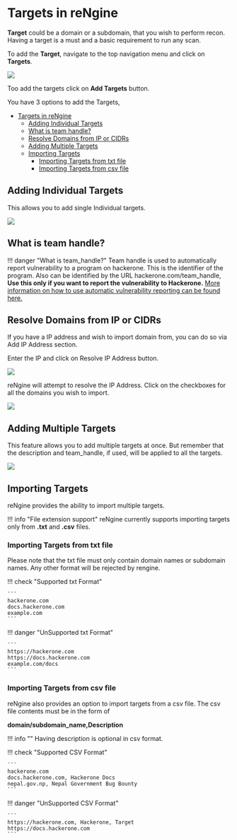 # Targets in reNgine

**Target** could be a domain or a subdomain, that you wish to perform recon. Having a target is a must and a basic requirement to run any scan.

To add the **Target**, navigate to the top navigation menu and click on **Targets**.

![](../static/usage/targets.png)

Too add the targets click on **Add Targets** button.

You have 3 options to add the Targets,

- [Targets in reNgine](#targets-in-rengine)
  - [Adding Individual Targets](#adding-individual-targets)
  - [What is team handle?](#what-is-team-handle)
  - [Resolve Domains from IP or CIDRs](#resolve-domains-from-ip-or-cidrs)
  - [Adding Multiple Targets](#adding-multiple-targets)
  - [Importing Targets](#importing-targets)
    - [Importing Targets from txt file](#importing-targets-from-txt-file)
    - [Importing Targets from csv file](#importing-targets-from-csv-file)

## Adding Individual Targets

This allows you to add single Individual targets.

![](../static/usage/addindividual.png)

## What is team handle?

!!! danger "What is team_handle?"
Team handle is used to automatically report vulnerability to a program on hackerone. This is the identifier of the program.
Also can be identified by the URL hackerone.com/team_handle, **Use this only if you want to report the vulnerability to Hackerone.** [More information on how to use automatic vulnerability reporting can be found here.](hackerone.md)

## Resolve Domains from IP or CIDRs

If you have a IP address and wish to import domain from, you can do so via Add IP Address section.

Enter the IP and click on Resolve IP Address button.

![](../static/usage/ip_1.png)

reNgine will attempt to resolve the IP Address. Click on the checkboxes for all the domains you wish to import.

![](../static/usage/ip_2.png)

## Adding Multiple Targets

This feature allows you to add multiple targets at once. But remember that the description and team_handle, if used, will be applied to all the targets.

![](../static/usage/addmul.png)

## Importing Targets

reNgine provides the ability to import multiple targets.

!!! info "File extension support"
reNgine currently supports importing targets only from **.txt** and **.csv** files.

### Importing Targets from txt file

Please note that the txt file must only contain domain names or subdomain names. Any other format will be rejected by rengine.

!!! check "Supported txt Format"

    ```
    hackerone.com
    docs.hackerone.com
    example.com
    ```

!!! danger "UnSupported txt Format"

    ```
    https://hackerone.com
    https://docs.hackerone.com
    example.com/docs
    ```

### Importing Targets from csv file

reNgine also provides an option to import targets from a csv file. The csv file contents must be in the form of

**domain/subdomain_name,Description**

!!! info ""
Having description is optional in csv format.

!!! check "Supported CSV Format"

    ```
    hackerone.com
    docs.hackerone.com, Hackerone Docs
    nepal.gov.np, Nepal Government Bug Bounty
    ```

!!! danger "UnSupported CSV Format"

    ```
    https://hackerone.com, Hackerone, Target
    https://docs.hackerone.com
    ```
